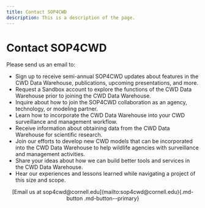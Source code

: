 ```yaml
---
title: Contact SOP4CWD
description: This is a description of the page.
---
```


# **Contact SOP4CWD**

Please send us an email to:

* Sign up to receive semi-annual SOP4CWD updates about features in the CWD Data Warehouse, publications, upcoming presentations, and more. 
* Request a Sandbox account to explore the functions of the CWD Data Warehouse prior to joining the CWD Data Warehouse.
* Inquire about how to join the SOP4CWD collaboration as an agency, technology, or modeling partner. 
* Learn how to incorporate the CWD Data Warehouse into your CWD surveillance and management workflow.
* Receive information about obtaining data from the CWD Data Warehouse for scientific research.
* Join our efforts to develop new CWD models that can be incorporated into the CWD Data Warehouse to help wildlife agencies with surveillance and management activities.
* Share your ideas about how we can build better tools and services in the CWD Data Warehouse.
* Hear our experiences and lessons learned while navigating a project of this size and scope. 

<center>[Email us at sop4cwd@cornell.edu](mailto:sop4cwd@cornell.edu){.md-button .md-button--primary}</center>